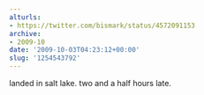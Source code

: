 ```yaml
---
alturls:
- https://twitter.com/bismark/status/4572091153
archive:
- 2009-10
date: '2009-10-03T04:23:12+00:00'
slug: '1254543792'
---
```


landed in salt lake. two and a half hours late.

